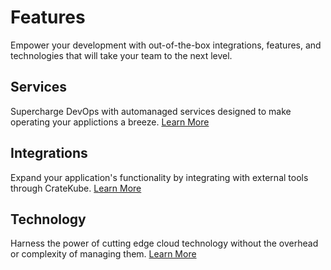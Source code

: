 # Features

Empower your development with out-of-the-box integrations, features, and technologies that will take your team to the next level. 

## Services

Supercharge DevOps with automanaged services designed to make operating your applictions a breeze. [Learn More](./services.md)

## Integrations

Expand your application's functionality by integrating with external tools through CrateKube. [Learn More](./integrations.md)

## Technology

Harness the power of cutting edge cloud technology without the overhead or complexity of managing them. [Learn More](./technology.md)